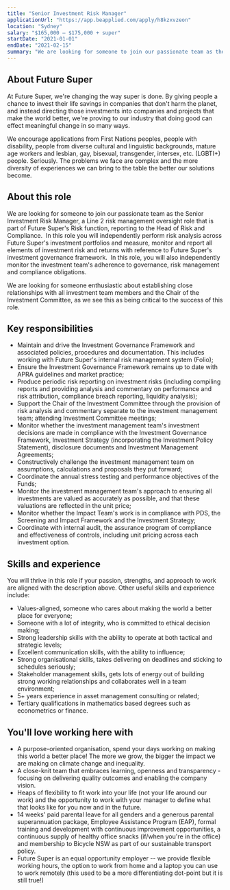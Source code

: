 ```yaml
---
title: "Senior Investment Risk Manager"
applicationUrl: "https://app.beapplied.com/apply/h8kzxvzeon"
location: "Sydney"
salary: "$165,000 – $175,000 + super"
startDate: "2021-01-01"
endDate: "2021-02-15"
summary: "We are looking for someone to join our passionate team as the Senior Investment Risk Manager, a risk management oversight role that is part of Future Super’s Risk function, reporting to the Head of Risk and Compliance."
---
```


## About Future Super

At Future Super, we're changing the way super is done. By giving people a chance to invest their life savings in companies that don't harm the planet, and instead directing those investments into companies and projects that make the world better, we're proving to our industry that doing good can effect meaningful change in so many ways.

We encourage applications from First Nations peoples, people with disability, people from diverse cultural and linguistic backgrounds, mature age workers and lesbian, gay, bisexual, transgender, intersex, etc. (LGBTI+) people. Seriously. The problems we face are complex and the more diversity of experiences we can bring to the table the better our solutions become.

## About this role

We are looking for someone to join our passionate team as the Senior Investment Risk Manager, a Line 2 risk management oversight role that is part of Future Super's Risk function, reporting to the Head of Risk and Compliance.  In this role you will independently perform risk analysis across Future Super's investment portfolios and measure, monitor and report all elements of investment risk and returns with reference to Future Super's investment governance framework.  In this role, you will also independently monitor the investment team's adherence to governance, risk management and compliance obligations.

We are looking for someone enthusiastic about establishing close relationships with all investment team members and the Chair of the Investment Committee, as we see this as being critical to the success of this role.

## Key responsibilities

- Maintain and drive the Investment Governance Framework and associated policies, procedures and documentation. This includes working with Future Super's internal risk management system (Folio);
- Ensure the Investment Governance Framework remains up to date with APRA guidelines and market practice;
- Produce periodic risk reporting on investment risks (including compiling reports and providing analysis and commentary on performance and risk attribution, compliance breach reporting, liquidity analysis);
- Support the Chair of the Investment Committee through the provision of risk analysis and commentary separate to the investment management team; attending Investment Committee meetings;
- Monitor whether the investment management team's investment decisions are made in compliance with the Investment Governance Framework, Investment Strategy (incorporating the Investment Policy Statement), disclosure documents and Investment Management Agreements;
- Constructively challenge the investment management team on assumptions, calculations and proposals they put forward;
- Coordinate the annual stress testing and performance objectives of the Funds;
- Monitor the investment management team's approach to ensuring all investments are valued as accurately as possible, and that these valuations are reflected in the unit price;
- Monitor whether the Impact Team's work is in compliance with PDS, the Screening and Impact Framework and the Investment Strategy;
- Coordinate with internal audit, the assurance program of compliance and effectiveness of controls, including unit pricing across each investment option.

## Skills and experience

You will thrive in this role if your passion, strengths, and approach to work are aligned with the description above. Other useful skills and experience include:

- Values-aligned, someone who cares about making the world a better place for everyone;
- Someone with a lot of integrity, who is committed to ethical decision making;
- Strong leadership skills with the ability to operate at both tactical and strategic levels;
- Excellent communication skills, with the ability to influence;
- Strong organisational skills, takes delivering on deadlines and sticking to schedules seriously;
- Stakeholder management skills, gets lots of energy out of building strong working relationships and collaborates well in a team environment;
- 5+ years experience in asset management consulting or related;
- Tertiary qualifications in mathematics based degrees such as econometrics or finance.

## You'll love working here with

- A purpose-oriented organisation, spend your days working on making this world a better place! The more we grow, the bigger the impact we are making on climate change and inequality.
- A close-knit team that embraces learning, openness and transparency - focusing on delivering quality outcomes and enabling the company vision.
- Heaps of flexibility to fit work into your life (not your life around our work) and the opportunity to work with your manager to define what that looks like for you now and in the future.
- 14 weeks' paid parental leave for all genders and a generous parental superannuation package, Employee Assistance Program (EAP), formal training and development with continuous improvement opportunities, a continuous supply of healthy office snacks (if/when you're in the office) and membership to Bicycle NSW as part of our sustainable transport policy.
- Future Super is an equal opportunity employer -- we provide flexible working hours, the option to work from home and a laptop you can use to work remotely (this used to be a more differentiating dot-point but it is still true!)
